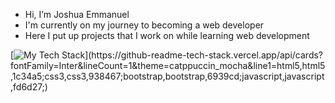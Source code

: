 - Hi, I’m Joshua Emmanuel
- I'm currently on my journey to becoming a web developer
- Here I put up projects that I work on while learning web development

[![My Tech Stack](https://github-readme-tech-stack.vercel.app/api/cards?fontFamily=Inter&lineCount=1&theme=catppuccin_mocha&line1=html5,html5,1c34a5;css3,css3,938467;bootstrap,bootstrap,6939cd;javascript,javascript,fd6d27;)](https://github-readme-tech-stack.vercel.app/api/cards?fontFamily=Inter&lineCount=1&theme=catppuccin_mocha&line1=html5,html5,1c34a5;css3,css3,938467;bootstrap,bootstrap,6939cd;javascript,javascript,fd6d27;)

<!---
joshua-emmanuel/joshua-emmanuel is a ✨ special ✨ repository because its `README.md` (this file) appears on your GitHub profile.
You can click the Preview link to take a look at your changes.
--->
